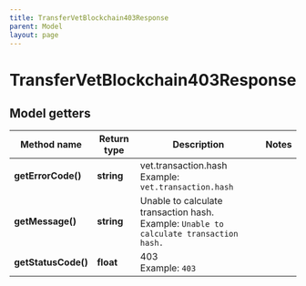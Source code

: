 ```yaml
---
title: TransferVetBlockchain403Response
parent: Model
layout: page
---
```


# TransferVetBlockchain403Response

## Model getters

Method name | Return type | Description | Notes
------------ | ------------- | ------------- | -------------
**getErrorCode()** | **string** | vet.transaction.hash <br>Example: `vet.transaction.hash` |
**getMessage()** | **string** | Unable to calculate transaction hash. <br>Example: `Unable to calculate transaction hash.` |
**getStatusCode()** | **float** | 403 <br>Example: `403` |

